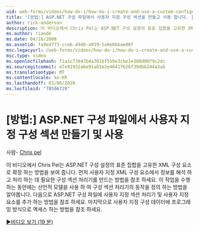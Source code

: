 ```yaml
---
uid: web-forms/videos/how-do-i/how-do-i-create-and-use-a-custom-configuration-section-in-an-aspnet-configuration-file
title: '[방법:] ASP.NET 구성 파일에서 사용자 지정 구성 섹션을 만들고 사용 합니다. | Microsoft Docs'
author: rick-anderson
description: 이 비디오에서 Chris Pel는 ASP.NET 구성 설정의 표준 집합을 고유한 XML 구성 요소로 확장 하는 방법을 보여 줍니다. 먼저, 다음을 참조 하세요.
ms.author: riande
ms.date: 04/16/2008
ms.assetid: fa9ed773-cceb-49d0-a939-5a9e6bbae00f
msc.legacyurl: /web-forms/videos/how-do-i/how-do-i-create-and-use-a-custom-configuration-section-in-an-aspnet-configuration-file
msc.type: video
ms.openlocfilehash: f1a1c73947bda381bf559e3cbe1e308d0079c2dc
ms.sourcegitcommit: e7e91932a6e91a63e2e46417626f39d6b244a3ab
ms.translationtype: MT
ms.contentlocale: ko-KR
ms.lasthandoff: 03/06/2020
ms.locfileid: "78506729"
---
```

# <a name="how-do-i-create-and-use-a-custom-configuration-section-in-an-aspnet-configuration-file"></a>[방법:] ASP.NET 구성 파일에서 사용자 지정 구성 섹션 만들기 및 사용

사람- [Chris pel](https://twitter.com/chrispels)

이 비디오에서 Chris Pel는 ASP.NET 구성 설정의 표준 집합을 고유한 XML 구성 요소로 확장 하는 방법을 보여 줍니다. 먼저 사용자 지정 XML 구성 요소에서 정보를 해석 하 고 처리 하는 데 필요한 구성 섹션 처리기를 만드는 방법을 참조 하세요. 이 작업을 수행 하는 동안에는 선언적 모델을 사용 하 여 구성 섹션 처리기의 동작을 정의 하는 방법을 알아봅니다. 다음으로 ASP.NET 구성 파일에 사용자 지정 섹션 처리기 및 사용자 지정 요소를 추가 하는 방법을 참조 하세요. 마지막으로 사용자 지정 구성 데이터에 프로그래밍 방식으로 액세스 하는 방법을 참조 하세요.

[&#9654;비디오 보기 (19 분)](https://channel9.msdn.com/Blogs/ASP-NET-Site-Videos/how-do-i-create-and-use-a-custom-configuration-section-in-an-aspnet-configuration-file)
